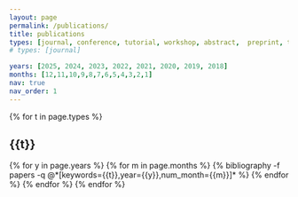 ```yaml
---
layout: page
permalink: /publications/
title: publications
types: [journal, conference, tutorial, workshop, abstract,  preprint, thesis]
# types: [journal]

years: [2025, 2024, 2023, 2022, 2021, 2020, 2019, 2018]
months: [12,11,10,9,8,7,6,5,4,3,2,1]
nav: true
nav_order: 1
---
```


<!-- _pages/publications.md -->

<!-- Bibsearch Feature -->

<!-- {% include bib_search.liquid %} -->

<div class="publications">
{% for t in page.types %}
<h2 class="year">{{t}}</h2>
  {% for y in page.years %}
    {% for m in page.months %}
      {% bibliography -f papers -q @*[keywords={{t}},year={{y}},num_month={{m}}]* %}
    {% endfor %}
  {% endfor %}
{% endfor %}


</div>










